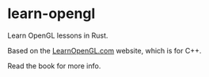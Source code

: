 # learn-opengl

Learn OpenGL lessons in Rust.

Based on the [LearnOpenGL.com](https://learnopengl.com/) website, which is for C++.

Read the book for more info.
